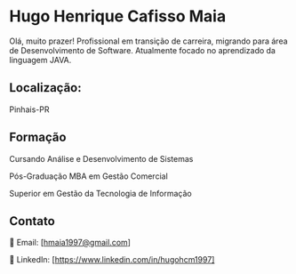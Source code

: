 # Hugo Henrique Cafisso Maia

Olá, muito prazer! Profissional em transição de carreira, migrando para área de Desenvolvimento de Software. Atualmente focado no aprendizado da linguagem JAVA.


## Localização: 
Pinhais-PR

## Formação
Cursando Análise e Desenvolvimento de Sistemas

Pós-Graduação MBA em Gestão Comercial

Superior em Gestão da Tecnologia de Informação



## Contato
📧 Email: [hmaia1997@gmail.com]

💼 LinkedIn: [https://www.linkedin.com/in/hugohcm1997]

